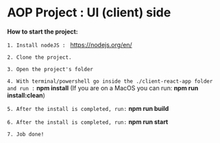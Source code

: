 # AOP Project : UI (client) side

**How to start the project:**


`1. Install nodeJS : ` https://nodejs.org/en/

`2. Clone the project.`

`3. Open the project's folder`

`4. With terminal/powershell go inside the ./client-react-app folder and run :`   **npm install** (If you are on a MacOS you can run: **npm run install:clean**)

`5. After the install is completed, run:` **npm run build**

`6. After the install is completed, run:` **npm run start**

`7. Job done!`
